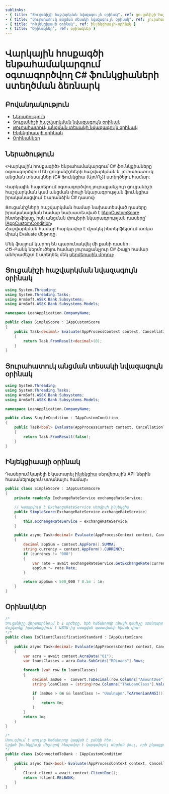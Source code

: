 ```yaml
---
sublinks:
- { title: "Ցուցանիշի հաշվարկման նվազագույն օրինակ", ref: ցուցանիշի-հաշվարկման-նվազագույն-օրինակ }
- { title: "Յուրահատուկ անցման տեսակի նվազագույն օրինակ", ref: յուրահատուկ-անցման-տեսակի-նվազագույն-օրինակ }
- { title: "Ինյեկցիաայի օրինակ", ref: ինյեկցիաայի-օրինակ }
- { title: "Օրինակներ", ref: օրինակներ }
---
```


<div class="version-block" data-product-id="bank" data-version="250626.000, 250929.000" markdown="1">

# Վարկային հոսքագծի ենթահամակարգում օգտագործվող C# ֆունկցիաների ստեղծման ձեռնարկ

## Բովանդակություն

- [Ներածություն](#ներածություն)
- [Ցուցանիշի հաշվարկման նվազագույն օրինակ](#ցուցանիշի-հաշվարկման-նվազագույն-օրինակ)
- [Յուրահատուկ անցման տեսակի նվազագույն օրինակ](#յուրահատուկ-անցման-տեսակի-նվազագույն-օրինակ)
- [Ինյեկցիաայի օրինակ](#ինյեկցիաայի-օրինակ)
- [Օրինակներ](#օրինակներ)
  
## Ներածություն

«Վարկային հոսքագիծ» ենթահամակարգում C# ֆունկցիաները օգտագործվում են ցուցանիշների հաշվարկման և յուրահատուկ անցման տեսակներ (C# Ֆունկցիա (Այո/Ոչ)) ստեղծելու համար։

Վարկային հայտերում օգտագործվող յուրաքանչյուր ցուցանիշի հաշվարկման կամ անցման փուլի նկարագրության ֆունկցիա իրականացվում է առանձին C# դասով։  

Ցուցանիշների հաշվարկման համար նախատեսված դասերը իրականացման համար նախատեսված է [IAppCustomScore](IAppCustomScore.md) ինտերֆեյսը, իսկ անցման փուլերի նկարագրության դասերը՝ [IAppCustomCondition](IAppCustomCondition.md)։  
Հաշվարկման համար հարկավոր է մշակել ինտերֆեյսում առկա միակ Evaluate մեթոդը։

Մեկ ֆայլում կարող են պարունակվել մի քանի դասեր։  
ՀԾ-Բանկ ներմուծելու համար յուրաքանչյուր C# ֆայլի համար անհրաժեշտ է ստեղծել մեկ [սերվերային մոդուլ](../definitions/server_side_module_guide.md)։ 

## Ցուցանիշի հաշվարկման նվազագույն օրինակ

```c#
using System.Threading;
using System.Threading.Tasks;
using ArmSoft.AS8X.Bank.Subsystems;
using ArmSoft.AS8X.Bank.Subsystems.Models;

namespace LoanApplication.CompanyName;

public class SimpleScore : IAppCustomScore
{
    public Task<decimal> Evaluate(AppProcessContext context, CancellationToken cancellationToken)
    {
        return Task.FromResult<decimal>(0);
    }
}
```

## Յուրահատուկ անցման տեսակի նվազագույն օրինակ

```c#
using System.Threading;
using System.Threading.Tasks;
using ArmSoft.AS8X.Bank.Subsystems;
using ArmSoft.AS8X.Bank.Subsystems.Models;

namespace LoanApplication.CompanyName;

public class SimpleCondition : IAppCustomCondition
{
    public Task<bool> Evaluate(AppProcessContext context, CancellationToken cancellationToken)
    {
        return Task.FromResult(false);
    }
}
``` 

## Ինյեկցիաայի օրինակ

Դասերում կարելի է կատարել [ինյեկցիա](../../project/injection.md) սերվերային API-ներին հասանելություն ստանալու համար։

```c#
public class SimpleScore : IAppCustomScore
{
    private readonly ExchangeRateService exchangeRateService;

    // Կատարվում է ExchangeRateService սերվիսի ինյեկցիա
    public SimpleScore(ExchangeRateService exchangeRateService)
    {
        this.exchangeRateService = exchangeRateService;
    }

    public async Task<decimal> Evaluate(AppProcessContext context, CancellationToken cancellationToken)
    {
        decimal appSum = context.AppForm().SUMMA;
        string currency = context.AppForm().CURRENCY;
        if (currency != "000")
        {
            var rate = await exchangeRateService.GetExchangeRate(currency, DateTime.Today);
            appSum *= rate.Rate;
        }

        return appSum < 500_000 ? 0.5m : 1m;
    }
}
```

## Օրինակներ

```c#
/*
Ցուցանիշը վերադարձնում է 1 արժեքը, եթե հաճախորդի ռիսկի դասիչը ստանդարտ է և 0 մնացած դեպքերում։ 
Հաշվարկը իրականացվում է ԱՔՌԱ-ից ստացված պատասխանի հիման վրա։ 
*/*
public class IsClientClassificationStandard : IAppCustomScore
{
    public async Task<decimal> Evaluate(AppProcessContext context, CancellationToken cancellationToken)
    {
        var acra = await context.AcraData("01");
        var loansClasses = acra.Data.SubGrids["RDLoans"].Rows;
        
        foreach (var row in loansClasses)
        {
            decimal amDue =  Convert.ToDecimal(row.Columns["AmountDue"].Value);
            string loanClass = (string)row.Columns["TheLoanClass"].Value ?? "";

            if (amDue > 0m && loanClass != "Ստանդարտ".ToArmenianANSI())
            {
                return 0m;
            }
        }
        return 1m;
    }
}
```

```c#
/*
Ստուգվում է արդյոք հաճախորդը կապված է բանկի հետ։ 
Նշված ֆունկցիայի միջոցով հնարավոր է կարգավորել անցման փուլ, որի ընթացքում հայտը կարող է մերժվել այն դեպքում երբ հաճախորդը կապված է բանկի հետ։
*/
public class IsConnectedToBank : IAppCustomCondition
{
    public async Task<bool> Evaluate(AppProcessContext context, CancellationToken cancellationToken)
    {
        Client client = await context.ClientDoc();
        return !client.RELBANK;
    }
}
```
</div>
